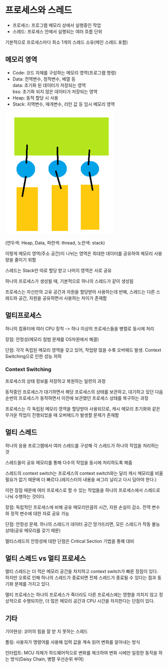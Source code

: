 # 프로세스와 스레드

- 프로세스: 프로그램 메모리 상에서 실행중인 작업
- 스레드: 프로세스 안에서 실행되는 여러 흐름 단위

기본적으로 프로세스마다 최소 1개의 스레드 소유(메인 스레드 포함)

## 메모리 영역

- Code: 코드 자체를 구성하는 메모리 영역(프로그램 명령)
- Data: 전역변수, 정적변수, 배열 등<br>data: 초기화 된 데이터가 저장되는 영역<br>bss: 초기화 되지 않은 데이터가 저장되는 영역
- Heap: 동적 할당 시 사용
- Stack: 지역변수, 매개변수, 리턴 값 등 임시 메모리 영역

![스레드데이터영역](./img/ThreadData.png)

(연두색: Heap, Data, 파란색: thread, 노란색: stack)

이렇게 메모리 영역(주소 공간)이 나뉘는 영역은 최대한 데이터를 공유하여 메모리 사용량을 줄이기 위함

스레드는 Stack만 따로 할당 받고 나머지 영역은 서로 공유

하나의 프로세스가 생성될 때, 기본적으로 하나의 스레드가 같이 생성됨

프로세스는 자신만의 고유 공간과 자원을 할당받아 사용하는데 반해, 스레드는 다른 스레드와 공간, 자원을 공유하면서 사용하는 차이가 존재함

## 멀티프로세스

하나의 컴퓨터에 여러 CPU 장착 -> 하나 이상의 프로세스들을 병렬로 동시에 처리

장점: 안정성(메모리 침범 문제를 OS차원에서 해결)

단점: 각각 독립된 메모리 영역을 갖고 있어, 작업량 많을 수록 오버헤드 발생. Context Switching으로 인한 성능 저하

### Context Switching

프로세스의 상태 정보를 저장하고 복원하는 일련의 과정

동작중인 프로세스가 대기하면서 해당 프로세스의 상태를 보관하고, 대기하고 있던 다음 순번의 프로세스가 동작하면서 이전에 보관했던 프로세스 상태를 복구하는 과정

프로세스는 각 독립된 메모리 영역을 할당받아 사용되므로, 캐시 메모리 초기화와 같은 무거운 작업이 진행되었을 때 오버헤드가 발생할 문제가 존재함

## 멀티 스레드

하나의 응용 프로그램에서 여러 스레드를 구성해 각 스레드가 하나의 작업을 처리하는 것

스레드들이 공유 메모리를 통해 다수의 작업을 동시에 처리하도록 해줌

스레드의 context switch는 프로세스의 context switch와는 달리 캐시 메모리를 비울 필요가 없기 때문에 더 빠르다.(레지스터의 내용을 싸그리 날리고 다시 담아야 한다.)

이런 장점 때문에 여러 프로세스로 할 수 있는 작업들을 하나의 프로세스에서 스레드로 나눠 수행하는 것이다.

장점: 독립적인 프로세스에 비해 공유 메모리만큼의 시간, 자원 손실이 감소. 전역 변수와 정적 변수에 대한 자료 공유 가능

단점: 안정성 문제. 하나의 스레드가 데이터 공간 망가뜨리면, 모든 스레드가 작동 불능 상태(공유 메모리를 갖기 때문)

멀티스레드의 안정성에 대한 단점은 Critical Section 기법을 통해 대비

## 멀티 스레드 vs 멀티 프로세스

멀티 스레드는 더 적은 메모리 공간을 차지하고 context switch가 빠른 장점이 있다. 하지만 오류로 인해 하나의 스레드가 종료되면 전체 스레드가 종료될 수 있다는 점과 동기화 문제를 가지고 있다.

멀티 프로세스는 하나의 프로세스가 죽더라도 다른 프로세스에는 영향을 끼치지 않고 정상적으로 수행되지만, 더 많은 메모리 공간과 CPU 시간을 차지한다는 단점이 있다.

## 기타

기아현상: 코어의 힘을 잘 받 지 못하는 스레드

폴링: 사용자가 명령어를 사용해 입력 값을 계속 읽어 변화를 알아내는 방식

인터럽트: MCU 자체가 하드웨어적으로 변화를 체크하여 변화 시에만 일정한 동작을 하는 방식(Daisy Chain, 병렬 우선순위 부여)